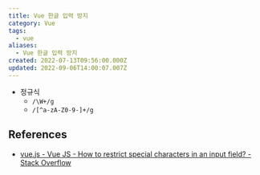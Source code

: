 ```yaml
---
title: Vue 한글 입력 방지
category: Vue
tags:
  - vue
aliases:
  - Vue 한글 입력 방지
created: 2022-07-13T09:56:00.000Z
updated: 2022-09-06T14:00:07.007Z
---
```


<Metadata />

- 정규식
  - `/\W+/g`
  - `/[^a-zA-Z0-9-]+/g`

## References

- [vue.js - Vue JS - How to restrict special characters in an input field? - Stack Overflow](https://stackoverflow.com/questions/50566430/vue-js-how-to-restrict-special-characters-in-an-input-field)
